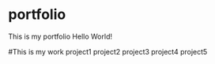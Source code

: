 # portfolio
This is my portfolio
Hello World!

#This is my work
project1
project2
project3
project4
project5
